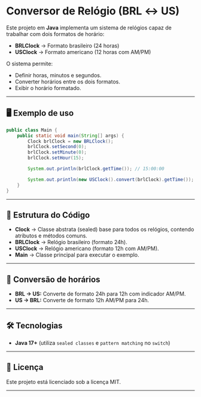 # Conversor de Relógio (BRL ↔ US)

Este projeto em **Java** implementa um sistema de relógios capaz de trabalhar com dois formatos de horário:

* **BRLClock** → Formato brasileiro (24 horas)
* **USClock** → Formato americano (12 horas com AM/PM)

O sistema permite:

* Definir horas, minutos e segundos.
* Converter horários entre os dois formatos.
* Exibir o horário formatado.

---

## 🖥️ Exemplo de uso

```java
public class Main {
    public static void main(String[] args) {
        Clock brlClock = new BRLClock();
        brlClock.setSecond(0);
        brlClock.setMinute(0);
        brlClock.setHour(15);

        System.out.println(brlClock.getTime()); // 15:00:00

        System.out.println(new USClock().convert(brlClock).getTime()); // 03:00:00 PM
    }
}
```

---

## 📂 Estrutura do Código

* **Clock** → Classe abstrata (sealed) base para todos os relógios, contendo atributos e métodos comuns.
* **BRLClock** → Relógio brasileiro (formato 24h).
* **USClock** → Relógio americano (formato 12h com AM/PM).
* **Main** → Classe principal para executar o exemplo.

---

## 🔄 Conversão de horários

* **BRL → US:** Converte de formato 24h para 12h com indicador AM/PM.
* **US → BRL:** Converte de formato 12h AM/PM para 24h.

---

## 🛠️ Tecnologias

* **Java 17+** (utiliza `sealed classes` e `pattern matching` no `switch`)

---

## 📜 Licença

Este projeto está licenciado sob a licença MIT.

---
